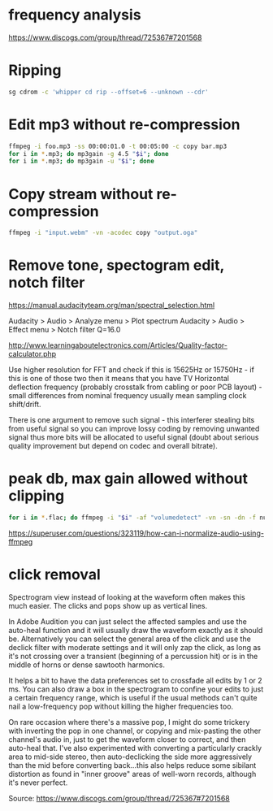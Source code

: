 # frequency analysis

https://www.discogs.com/group/thread/725367#7201568

# Ripping

```bash
sg cdrom -c 'whipper cd rip --offset=6 --unknown --cdr'
```

# Edit mp3 without re-compression

```bash
ffmpeg -i foo.mp3 -ss 00:00:01.0 -t 00:05:00 -c copy bar.mp3
for i in *.mp3; do mp3gain -g 4.5 "$i"; done
for i in *.mp3; do mp3gain -u "$i"; done
```

# Copy stream without re-compression

```bash
ffmpeg -i "input.webm" -vn -acodec copy "output.oga"
```

# Remove tone, spectogram edit, notch filter

https://manual.audacityteam.org/man/spectral_selection.html

Audacity > Audio > Analyze menu > Plot spectrum
Audacity > Audio > Effect menu > Notch filter
Q=16.0

http://www.learningaboutelectronics.com/Articles/Quality-factor-calculator.php

Use higher resolution for FFT and check if this is 15625Hz or 15750Hz - if this is one of those two then it means that you have TV Horizontal deflection frequency (probably crosstalk from cabling or poor PCB layout) - small differences from nominal frequency usually mean sampling clock shift/drift.

There is one argument to remove such signal - this interferer stealing bits from useful signal so you can improve lossy coding by removing unwanted signal thus more bits will be allocated to useful signal (doubt about serious quality improvement but depend on codec and overall bitrate).

# peak db, max gain allowed without clipping

```bash
for i in *.flac; do ffmpeg -i "$i" -af "volumedetect" -vn -sn -dn -f null /dev/null; done 2>&1 | grep -o 'max_volume.*'
```

https://superuser.com/questions/323119/how-can-i-normalize-audio-using-ffmpeg

# click removal

Spectrogram view instead of looking at the waveform often makes this much easier. The clicks and pops show up as vertical lines.

In Adobe Audition you can just select the affected samples and use the auto-heal function and it will usually draw the waveform exactly as it should be. Alternatively you can select the general area of the click and use the declick filter with moderate settings and it will only zap the click, as long as it's not crossing over a transient (beginning of a percussion hit) or is in the middle of horns or dense sawtooth harmonics.

It helps a bit to have the data preferences set to crossfade all edits by 1 or 2 ms. You can also draw a box in the spectrogram to confine your edits to just a certain frequency range, which is useful if the usual methods can't quite nail a low-frequency pop without killing the higher frequencies too.

On rare occasion where there's a massive pop, I might do some trickery with inverting the pop in one channel, or copying and mix-pasting the other channel's audio in, just to get the waveform closer to correct, and then auto-heal that. I've also experimented with converting a particularly crackly area to mid-side stereo, then auto-declicking the side more aggressively than the mid before converting back...this also helps reduce some sibilant distortion as found in "inner groove" areas of well-worn records, although it's never perfect. 

Source: https://www.discogs.com/group/thread/725367#7201568
